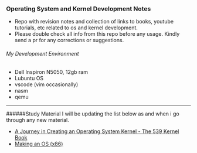 ### Operating System and Kernel Development Notes
- Repo with revision notes and collection of links to books, youtube tutorials, etc related to os and kernel development.
- Please double check all info from this repo before any usage. Kindly send a pr for any corrections or suggestions.


###### My Development Environment
- Dell Inspiron N5050, 12gb ram
- Lubuntu OS
- vscode (vim occasionally)
- nasm
- qemu

---
######Study Material
I will be updating the list below as and when i go through any new material.
- [A Journey in Creating an Operating System Kernel - The 539 Kernel Book](https://539kernel.com/)
- [Making an OS (x86)](https://www.youtube.com/playlist?list=PLm3B56ql_akNcvH8vvJRYOc7TbYhRs19M)
